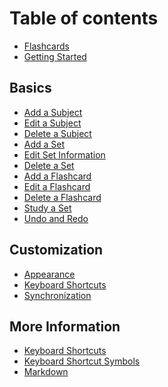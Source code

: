 # Table of contents

* [Flashcards][1]
* [Getting Started][2]

## Basics

* [Add a Subject][3]
* [Edit a Subject][4]
* [Delete a Subject][5]
* [Add a Set][6]
* [Edit Set Information][7]
* [Delete a Set][8]
* [Add a Flashcard][9]
* [Edit a Flashcard][10]
* [Delete a Flashcard][11]
* [Study a Set][12]
* [Undo and Redo][13]

## Customization

* [Appearance][14]
* [Keyboard Shortcuts][15]
* [Synchronization][16]

## More Information

* [Keyboard Shortcuts][17]
* [Keyboard Shortcut Symbols][18]
* [Markdown][19]

[1]:	README.md
[2]:	user-manual/GettingStarted.md
[3]:	user-manual/Basics/AddSubject.md
[4]:	user-manual/Basics/EditSubject.md
[5]:	user-manual/Basics/DeleteSubject.md
[6]:	user-manual/Basics/AddSet.md
[7]:	user-manual/Basics/EditSetInformation.md
[8]:	user-manual/Basics/DeleteSet.md
[9]:	user-manual/Basics/AddFlashcard.md
[10]:	user-manual/Basics/EditFlashcard.md
[11]:	user-manual/Basics/DeleteFlashcard.md
[12]:	user-manual/Basics/StudySet.md
[13]:	user-manual/Basics/UndoRedo.md
[14]:	user-manual/Customization/Appearance.md
[15]:	user-manual/Customization/Shortcuts.md
[16]:	user-manual/Customization/Synchronization.md
[17]:	user-manual/MoreInformation/Shortcuts.md
[18]:	user-manual/MoreInformation/ShortcutSymbols.md
[19]:	user-manual/MoreInformation/Markdown.md
